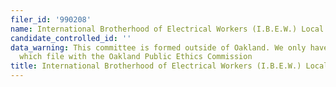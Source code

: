 ```yaml
---
filer_id: '990208'
name: International Brotherhood of Electrical Workers (I.B.E.W.) Local No. 617 PAC
candidate_controlled_id: ''
data_warning: This committee is formed outside of Oakland. We only have data on committees
  which file with the Oakland Public Ethics Commission
title: International Brotherhood of Electrical Workers (I.B.E.W.) Local No. 617 PAC
---
```


